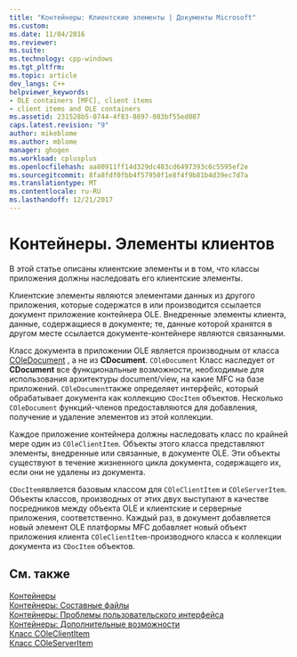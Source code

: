 ```yaml
---
title: "Контейнеры: Клиентские элементы | Документы Microsoft"
ms.custom: 
ms.date: 11/04/2016
ms.reviewer: 
ms.suite: 
ms.technology: cpp-windows
ms.tgt_pltfrm: 
ms.topic: article
dev_langs: C++
helpviewer_keywords:
- OLE containers [MFC], client items
- client items and OLE containers
ms.assetid: 231528b5-0744-4f83-8897-083bf55ed087
caps.latest.revision: "9"
author: mikeblome
ms.author: mblome
manager: ghogen
ms.workload: cplusplus
ms.openlocfilehash: aa80911ff14d329dc483cd6497393c6c5595ef2e
ms.sourcegitcommit: 8fa8fdf0fbb4f57950f1e8f4f9b81b4d39ec7d7a
ms.translationtype: MT
ms.contentlocale: ru-RU
ms.lasthandoff: 12/21/2017
---
```

# <a name="containers-client-items"></a>Контейнеры. Элементы клиентов
В этой статье описаны клиентские элементы и в том, что классы приложения должны наследовать его клиентские элементы.  
  
 Клиентские элементы являются элементами данных из другого приложения, которые содержатся в или производится ссылается документ приложение контейнера OLE. Внедренные элементы клиента, данные, содержащиеся в документе; те, данные которой хранятся в другом месте ссылается документе-контейнере являются связанными.  
  
 Класс документа в приложении OLE является производным от класса [COleDocument](../mfc/reference/coledocument-class.md) , а не из **CDocument**. `COleDocument` Класс наследует от **CDocument** все функциональные возможности, необходимые для использования архитектуры document/view, на какие MFC на базе приложений. `COleDocument`также определяет интерфейс, который обрабатывает документа как коллекцию `CDocItem` объектов. Несколько `COleDocument` функций-членов предоставляются для добавления, получение и удаление элементов из этой коллекции.  
  
 Каждое приложение контейнера должны наследовать класс по крайней мере один из `COleClientItem`. Объекты этого класса представляют элементы, внедренные или связанные, в документе OLE. Эти объекты существуют в течение жизненного цикла документа, содержащего их, если они не удалены из документа.  
  
 `CDocItem`является базовым классом для `COleClientItem` и `COleServerItem`. Объекты классов, производных от этих двух выступают в качестве посредников между объекта OLE и клиентские и серверные приложения, соответственно. Каждый раз, в документ добавляется новый элемент OLE платформы MFC добавляет новый объект приложения клиента `COleClientItem`-производного класса к коллекции документа из `CDocItem` объектов.  
  
## <a name="see-also"></a>См. также  
 [Контейнеры](../mfc/containers.md)   
 [Контейнеры: Составные файлы](../mfc/containers-compound-files.md)   
 [Контейнеры: Проблемы пользовательского интерфейса](../mfc/containers-user-interface-issues.md)   
 [Контейнеры: Дополнительные возможности](../mfc/containers-advanced-features.md)   
 [Класс COleClientItem](../mfc/reference/coleclientitem-class.md)   
 [Класс COleServerItem](../mfc/reference/coleserveritem-class.md)

